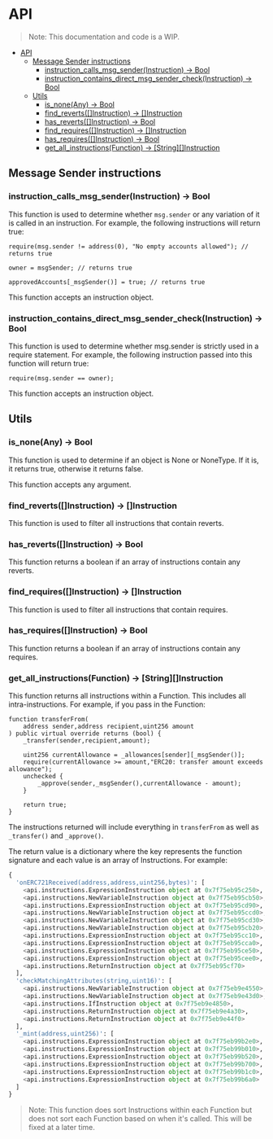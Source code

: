 # API

> Note: This documentation and code is a WIP.

- [API](#api)
  - [Message Sender instructions](#message-sender-instructions)
    - [instruction\_calls\_msg\_sender(Instruction) -\> Bool](#instruction_calls_msg_senderinstruction---bool)
    - [instruction\_contains\_direct\_msg\_sender\_check(Instruction) -\> Bool](#instruction_contains_direct_msg_sender_checkinstruction---bool)
  - [Utils](#utils)
    - [is\_none(Any) -\> Bool](#is_noneany---bool)
    - [find\_reverts(\[\]Instruction) -\> \[\]Instruction](#find_revertsinstruction---instruction)
    - [has\_reverts(\[\]Instruction) -\> Bool](#has_revertsinstruction---bool)
    - [find\_requires(\[\]Instruction) -\> \[\]Instruction](#find_requiresinstruction---instruction)
    - [has\_requires(\[\]Instruction) -\> Bool](#has_requiresinstruction---bool)
    - [get\_all\_instructions(Function) -\> \[String\]\[\]Instruction](#get_all_instructionsfunction---stringinstruction)

## Message Sender instructions

### instruction_calls_msg_sender(Instruction) -> Bool

This function is used to determine whether `msg.sender` or any variation of it is called in an instruction. For example, the following instructions will return true:

```solidity
require(msg.sender != address(0), "No empty accounts allowed"); // returns true

owner = msgSender; // returns true

approvedAccounts[_msgSender()] = true; // returns true

```

This function accepts an instruction object.


### instruction_contains_direct_msg_sender_check(Instruction) -> Bool

This function is used to determine whether msg.sender is strictly used in a require statement. For example, the following instruction passed into this function will return true:

```solidity
require(msg.sender == owner);
```

This function accepts an instruction object.


## Utils

### is_none(Any) -> Bool

This function is used to determine if an object is None or NoneType. If it is, it returns true, otherwise it returns false.

This function accepts any argument.

### find_reverts([]Instruction) -> []Instruction

This function is used to filter all instructions that contain reverts.


### has_reverts([]Instruction) -> Bool

This function returns a boolean if an array of instructions contain any reverts.


### find_requires([]Instruction) -> []Instruction

This function is used to filter all instructions that contain requires.


### has_requires([]Instruction) -> Bool

This function returns a boolean if an array of instructions contain any requires.

### get_all_instructions(Function) -> [String][]Instruction

This function returns all instructions within a Function. This includes all intra-instructions. For example, if you pass in the Function:

```solidity
function transferFrom(
    address sender,address recipient,uint256 amount
) public virtual override returns (bool) {
    _transfer(sender,recipient,amount);

    uint256 currentAllowance = _allowances[sender][_msgSender()];
    require(currentAllowance >= amount,"ERC20: transfer amount exceeds allowance");
    unchecked {
        _approve(sender,_msgSender(),currentAllowance - amount);
    }

    return true;
}
```

The instructions returned will include everything in `transferFrom` as well as `_transfer()` and `_approve()`.

The return value is a dictionary where the key represents the function signature and each value is an array of Instructions. For example:

```python
{
  'onERC721Received(address,address,uint256,bytes)': [
    <api.instructions.ExpressionInstruction object at 0x7f75eb95c250>, 
    <api.instructions.NewVariableInstruction object at 0x7f75eb95cb50>, 
    <api.instructions.ExpressionInstruction object at 0x7f75eb95cd90>, 
    <api.instructions.NewVariableInstruction object at 0x7f75eb95ccd0>, 
    <api.instructions.NewVariableInstruction object at 0x7f75eb95cd30>, 
    <api.instructions.NewVariableInstruction object at 0x7f75eb95cb20>, 
    <api.instructions.ExpressionInstruction object at 0x7f75eb95cc10>, 
    <api.instructions.ExpressionInstruction object at 0x7f75eb95cca0>, 
    <api.instructions.ExpressionInstruction object at 0x7f75eb95ce50>, 
    <api.instructions.ExpressionInstruction object at 0x7f75eb95cee0>, 
    <api.instructions.ReturnInstruction object at 0x7f75eb95cf70>
  ], 
  'checkMatchingAttributes(string,uint16)': [
    <api.instructions.NewVariableInstruction object at 0x7f75eb9e4550>, 
    <api.instructions.NewVariableInstruction object at 0x7f75eb9e43d0>, 
    <api.instructions.IfInstruction object at 0x7f75eb9e4850>, 
    <api.instructions.ReturnInstruction object at 0x7f75eb9e4a30>, 
    <api.instructions.ReturnInstruction object at 0x7f75eb9e44f0>
  ],
  '_mint(address,uint256)': [
    <api.instructions.ExpressionInstruction object at 0x7f75eb99b2e0>, 
    <api.instructions.ExpressionInstruction object at 0x7f75eb99b010>, 
    <api.instructions.ExpressionInstruction object at 0x7f75eb99b520>, 
    <api.instructions.ExpressionInstruction object at 0x7f75eb99b700>, 
    <api.instructions.ExpressionInstruction object at 0x7f75eb99b1c0>, 
    <api.instructions.ExpressionInstruction object at 0x7f75eb99b6a0>
  ]
}
```

> Note: This function does sort Instructions within each Function but does not sort each Function based on when it's called. This will be fixed at a later time.



